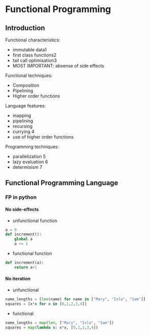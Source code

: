 
# Functional Programming

## Introduction

Functional characteristics:
  * immutable data1
  * first class functions2
  * tail call optimisation3
  * MOST IMPORTANT: absense of side effects

Functional techniques:
  * Composition
  * Pipelining
  * Higher order functions

Language features:
  * mapping
  * pipelining
  * recursing
  * currying 4
  * use of higher order functions

Programming techniques:
  * parallelization 5
  * lazy evaluation 6
  * determisism 7


## Functional Programming Language

### FP in python

#### No side-effects

  * unfunctional function
```python
a = 0
def increment():
	global a
	a += 1
```
  * functional function
```python
def increment(a):
	return a+1
```

#### No iteration

  * unfunctional
```python
name_lengths = [len(name) for name in ["Mary", "Isla", "Sam"]]
squares = [x*x for x in [0,1,2,3,4]]
```
  * functional
```python
name_lengths = map(len, ["Mary", "Isla", "Sam"])
squares = map(lambda x: x*x, [0,1,2,3,4])
```
